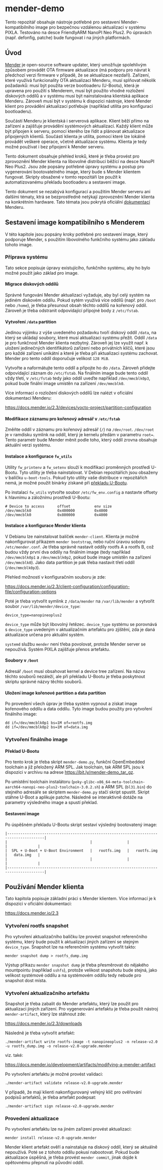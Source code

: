 # mender-demo
Tento repozitář obsahuje nástroje potřebné pro sestavení Mender-kompatibilního image pro bezpečnou vzdálenou aktualizaci
v systému PIXLA. Testováno na desce FriendlyARM NanoPI Neo Plus2. Po úpravách (např. defonfig, patche) bude fungovat i
na jiných platformách.

## Úvod

[Mender](https://mender.io "Mender") je open-source software updater, který umožňuje spolehlivým způsobem provádět
OTA firmware aktualizace (má podporu pro návrat k předchozí verzi firmware v případě, že se aktualizace nezdaří).
Zařízení, které využívá funkcionality OTA aktualizací Menderu, musí splňovat několik požadavků: musí být použita
verze bootloaderu (U-Bootu), která je upravena pro použití s Menderem, musí být použito vhodné rozložení diskových
oddílů a v systému musí být nainstalována klientská aplikace Menderu. Zároveň musí být v systému k dispozici nástroje,
které Mender klient pro provádění aktualizací potřebuje (například utilita pro konfiguraci bootloaderu).

Součástí Menderu je klientská i serverová aplikace. Klient běží přímo na zařízení a zajišťuje provádění systémových
aktualizací. Každý klient může být připojen k serveru, pomocí kterého lze řídit a plánovat aktualizace připojených
klientů. Součástí klienta je utilita, pomocí které lze lokálně provádět veškeré operace, včetně aktualizace systému.
Klienta je tedy možné používat i bez připojení k Mender serveru.

Tento dokument obsahuje přehled kroků, které je třeba provést pro zprovoznění Mender klienta na libovolné distribuci
běžící na desce NanoPI Neo Plus2. Jsou zde popsány potřebné úpravy systému a postup pro vygenerování bootovatelného
image, který bude s Mender klientem fungovat. Skripty obsažené v tomto repozitáři lze použít k automatizovanému
překladu bootloaderu a sestavení image.

Tento dokument se nezabývá konfigurací a použitím Mender serveru ani dalšími tématy, ktrá se bezprostředně netýkají
zprovoznění Mender klienta na konkrétním hardware. Tato témata jsou pokrytá oficiální 
[dokumentací](https://docs.mender.io/2.3 "Mender dokumentace") Menderu.

## Sestavení image kompatibilního s Menderem
V této kapitole jsou popsány kroky potřebné pro sestavení image, který podporuje Mender, s použitím libovolného
funkčního systému jako základu tohoto image.

### Příprava systému
Tato sekce popisuje úpravy existujícího, funkčního systému, aby ho bylo možné použít jako základ pro image.

#### Migrace diskových oddílů
Správné fungování Mender aktualizací vyžaduje, aby byl celý systém na jediném diskovém oddílu. Pokud sytém využívá
více oddílů (např. pro `/boot` nebo `/home`), je třeba přesunout obsah těchto oddílů na kořenový oddíl. Zároveň je
třeba odstranit odpovídající přípojné body z `/etc/fstab`.

#### Vytvoření `/data` partition
Jedinou výjímku z výše uvedeného požadavku tvoří diskový oddíl `/data`, na který se ukládají soubory, které musí
aktualizaci systému přežít. Oddíl `/data` je pro funkčnost Mender klienta nezbytný. Zároveň jej lze využít např. k
uložení jedinečných identifikátorů zařízení nebo privátních klíčů, které jsou pro každé zařízení unikátní a které je
třeba při aktualizaci systému zachovat. Mender pro tento oddíl doporučuje velikost `128 MiB`.

Vytvořte a naformátujte tento oddíl a připojte ho do `/data`. Zároveň přidejte odpovídající záznam do `/etc/fstab`.
Na finálním image bude tento oddíl vždy třetí, v `/etc/fstab` tedy jako oddíl uveďte například `/dev/mmcblk0p3`,
pokud bude finální image umístěn na zařízení `/dev/mmcblk0`.

Více informací o rozložení diskových oddílů lze nalézt v oficiální dokumentaci Menderu:

https://docs.mender.io/2.3/devices/yocto-project/partition-configuration

#### Modifikace záznamu pro kořenový adresář v `/etc/fstab`
Změňte oddíl v záznamu pro kořenový adresář (`/`) na `/dev/root`. `/dev/root` je v ramdisku symlink na oddíl, který je
kernelu předám v parametru `root=`. Tento parametr bude Mender měnit podle toho, který oddíl zrovna obsahuje aktuální
verzi systému.

#### Instalace a konfigurace `fw_utils`
Utility `fw_printenv` a `fw_setenv` slouží k modifikaci proměnných prostředí U-Bootu. Tyto utility je třeba
nainstalovat. V Debian repozitářích jsou obsaženy v balíčku `u-boot-tools`. Pokud tyto utility vaše distribuce v
repozitářích nemá, je možné použít binárky získané při [překladu U-Bootu](#building-u-boot "Překlad U-Bootu").

Po instalaci `fw_utils` vytvořte soubor `/etc/fw_env.config` a nastavte offsety k hlavnímu a záložnímu prostředí U-Bootu:

```
# Device to access      offset           env size
/dev/mmcblk0            0x400000         0x4000
/dev/mmcblk0            0x800000         0x4000
```

#### Instalace a konfigurace Mender klienta
V Debianu lze nainstalovat balíček `mender-client`. Klienta je možné nakonfigurovat příkazem `mender bootstrap`, nebo
ruční úravou soboru `/etc/mender.conf`. Je třeba správně nastavit oddíly rootfs A a rootfs B, což budou vždy první
dva oddíly na finálním image (tedy například `/dev/mmcblk0p1` a `/dev/mmcblk0p2`, pokud bude image umístěn na zařízení
`/dev/mmcblk0`). Jako data partition je pak třeba nastavit třetí oddíl (`/dev/mmcblk0p3`). 

Přehled možností v konfiguračním souboru je zde:

https://docs.mender.io/2.3/client-configuration/configuration-file/configuration-options

Poté je třeba vytvořit symlink z `/data/mender` na `/var/lib/mender` a vytvořit soubor `/var/lib/mender/device_type`:

```
device_type=nanopineoplus2
```

`device_type` může být libovolný řetězec. `device_type` systému se porovnává s `device_type` uvedeným v aktualizačním
artefaktu pro zjištění, zda je daná aktualizace určena pro aktuální systém.

`systemd` službu `mender` není třeba povolovat, protože Mender server se nepoužívá. Systém PIXLA zajišťuje přenos artefaktu.

#### Soubory v `/boot`
Adresář `/boot` musí obsahovat kernel a device tree zařízení. Na názvu těchto souborů nezáleží, ale při překladu
U-Bootu je třeba poskytnout skriptu správné názvy těchto souborů.

#### Uložení image kořenové partition a data partition
Po provedení všech úprav je třeba systém vypnout a získat image kořenového oddílu a data oddílu. Tyto image budou
použity pro vytvoření finálního image:

```
dd if=/dev/mmcblk0p1 bs=1M of=rootfs.img
dd if=/dev/mmcblk0p2 bs=1M of=data.img
```

### Vytvoření finálního image

#### Překlad U-Bootu
Pro tento krok je třeba skript `mender-demo.py`, funkční OpenEmbedded toolchain a již přeložený ARM SPL. Jak
toolchain, tak ARM SPL jsou k dispozici v archivu na adrese https://bit.ly/mender-demo_tar_gz.

Po umístění toolchain instalátoru (`poky-glibc-x86_64-meta-toolchain-aarch64-nanopi-neo-plus2-toolchain-3.0.2.sh`) a
ARM SPL (`bl31.bin`) do stejného adresáře se skriptem `mender-demo.py` stačí skript spustit. Skript stáhne U-Boot a
aplikuje patche. Následně se interaktivně dotáže na parametry výsledného image a spustí překlad.

#### Sestavení image
Po úspěšném překladu U-Bootu skript sestaví výsledný bootovatený image:

```
|---------------------------------------------------------------------------------------|
|                                      |                |                |              |
|  SPL + U-Boot + U-Boot Environment   |   rootfs.img   |   rootfs.img   |   data.img   |
|                                      |                |                |              |
|---------------------------------------------------------------------------------------|
```

## Používání Mender klienta
Tato kapitola popisuje základní práci s Mender klientem. Více informací je k dispozici v oficiální dokumentaci:

https://docs.mender.io/2.3

### Vytvoření rootfs snapshot
Pro vytvoření aktualizačního balíčku lze provést snapshot referenčního systému, který bude použit k aktualizaci jiných
zařízení se stejným `device_type`. Snapshot lze na referenčním systému vytvořit takto:

```
mender snapshot dump > rootfs_dump.img
```

Výstup příkazu `mender snapshot dump` je třeba přesměrovat do nějakého mountpointu (například `sshfs`), protože velikost
snapshotu bude stejná, jako velikost systémové oddílu a na systémovém oddílu tedy nebude pro snapshot dost místa.

### Vytvoření aktualizačního artefaktu
Snapshot je třeba zabalit do Mender artefaktu, který lze použít pro aktualizaci jiných zařízení. Pro vygenerování
artefaktu je třeba použít nástroj `mender-artifact`, který lze stáhnout zde:

https://docs.mender.io/2.3/downloads

Následně je třeba vytvořit artefakt:

```
./mender-artifact write rootfs-image -t nanopineoplus2 -n release-v2.0 -u rootfs_dump.img -o release-v2.0-upgrade.mender
```

viz. také:

https://docs.mender.io/development/artifacts/modifying-a-mender-artifact

Po vytvoření artefaktu je možné provést validaci:

```
./mender-artifact validate release-v2.0-upgrade.mender
```

V případě, že mají klienti nakonfigurovaný veřejný klíč pro ověřování podpisů artefaktů, je třeba artefakt podepsat:

```
./mender-artifact sign release-v2.0-upgrade.mender
```

### Provedení aktualizace
Po vytvoření artefaktu lze na jiném zařízení provést aktualizaci:

```
mender install release-v2.0-upgrade.mender
```

Mender klient artefakt ověří a nainstaluje na diskový oddíl, který se aktuálně nepoužívá. Poté se z tohoto oddílu 
pokusí nabootovat. Pokud bude aktualizace úspěšná, je třeba provést `mender commit`, jinak dojde k opětovnému přepnutí
na původní oddíl.
